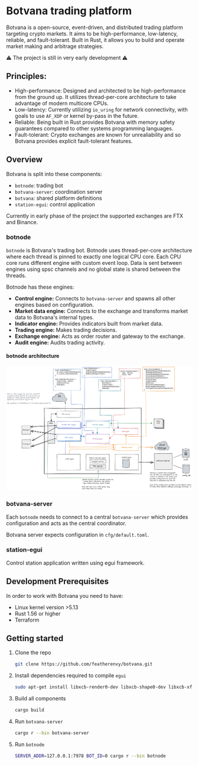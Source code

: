 # Botvana trading platform

Botvana is a open-source, event-driven, and distributed trading platform targeting
crypto markets. It aims to be high-performance, low-latency, reliable, and
fault-tolerant. Built in Rust, it allows you to build and operate market making
and arbitrage strategies.

⚠️ The project is still in very early development ⚠️

## Principles:

-   High-performance: Designed and architected to be high-performance from the
    ground up. It utilizes thread-per-core architecture to take advantage of
    modern multicore CPUs.
-   Low-latency: Currently utilizing `io_uring` for network connectivity, with
    goals to use `AF_XDP` or kernel by-pass in the future.
-   Reliable: Being built in Rust provides Botvana with  memory safety guarantees
    compared to other systems programming languages.
-   Fault-tolerant: Crypto exchanges are known for unrealiability and so Botvana
    provides explicit fault-tolerant features.

## Overview

Botvana is split into these components:

-   `botnode`: trading bot
-   `botvana-server`: coordination server
-   `botvana`: shared platform definitions
-   `station-egui`: control application

Currently in early phase of the project the supported exchanges are FTX and
Binance.

### botnode

`botnode` is Botvana's trading bot. Botnode uses thread-per-core architecture where
each thread is pinned to exactly one logical CPU core. Each CPU core runs different
engine with custom event loop. Data is sent between engines using spsc channels and
no global state is shared between the threads.

Botnode has these engines:

- **Control engine:** Connects to `botvana-server` and spawns all other engines
  based on configuration.
- **Market data engine:** Connects to the exchange and transforms market data to
  Botvana's internal types.
- **Indicator engine:** Provides indicators built from market data.
- **Trading engine:** Makes trading decisions.
- **Exchange engine:** Acts as order router and gateway to the exchange.
- **Audit engine:** Audits trading activity.

#### botnode architecture

![The botnode architecture](docs/botnode_architecture.png)

### botvana-server

Each `botnode` needs to connect to a central `botvana-server` which provides
configuration and acts as the central coordinator.

Botvana server expects configuration in `cfg/default.toml`.

### station-egui

Control station application written using egui framework.

## Development Prerequisites

In order to work with Botvana you need to have:

-   Linux kernel version >5.13
-   Rust 1.56 or higher
-   Terraform

## Getting started

1.  Clone the repo
    ```sh
    git clone https://github.com/featherenvy/botvana.git
    ```
2.  Install dependencies required to compile `egui`
    ```sh
    sudo apt-get install libxcb-render0-dev libxcb-shape0-dev libxcb-xfixes0-dev libspeechd-dev libxkbcommon-dev libssl-dev
    ```
3.  Build all components
    ```sh
    cargo build
    ```
4.  Run `botvana-server`
    ```sh
    cargo r --bin botvana-server
    ```
5.  Run `botnode`
    ```sh
    SERVER_ADDR=127.0.0.1:7978 BOT_ID=0 cargo r --bin botnode
    ```
